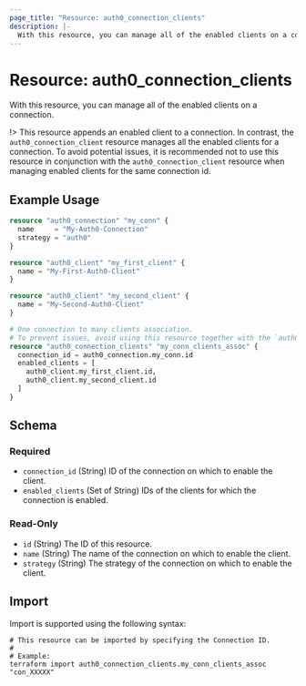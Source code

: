 ```yaml
---
page_title: "Resource: auth0_connection_clients"
description: |-
  With this resource, you can manage all of the enabled clients on a connection.
---
```


# Resource: auth0_connection_clients

With this resource, you can manage all of the enabled clients on a connection.

!> This resource appends an enabled client to a connection. In contrast, the `auth0_connection_client` resource
manages all the enabled clients for a connection. To avoid potential issues, it is recommended not to use this
resource in conjunction with the `auth0_connection_client` resource when managing enabled clients for the same
connection id.

## Example Usage

```terraform
resource "auth0_connection" "my_conn" {
  name     = "My-Auth0-Connection"
  strategy = "auth0"
}

resource "auth0_client" "my_first_client" {
  name = "My-First-Auth0-Client"
}

resource "auth0_client" "my_second_client" {
  name = "My-Second-Auth0-Client"
}

# One connection to many clients association.
# To prevent issues, avoid using this resource together with the `auth0_connection_client` resource.
resource "auth0_connection_clients" "my_conn_clients_assoc" {
  connection_id = auth0_connection.my_conn.id
  enabled_clients = [
    auth0_client.my_first_client.id,
    auth0_client.my_second_client.id
  ]
}
```

<!-- schema generated by tfplugindocs -->
## Schema

### Required

- `connection_id` (String) ID of the connection on which to enable the client.
- `enabled_clients` (Set of String) IDs of the clients for which the connection is enabled.

### Read-Only

- `id` (String) The ID of this resource.
- `name` (String) The name of the connection on which to enable the client.
- `strategy` (String) The strategy of the connection on which to enable the client.

## Import

Import is supported using the following syntax:

```shell
# This resource can be imported by specifying the Connection ID.
#
# Example:
terraform import auth0_connection_clients.my_conn_clients_assoc "con_XXXXX"
```
